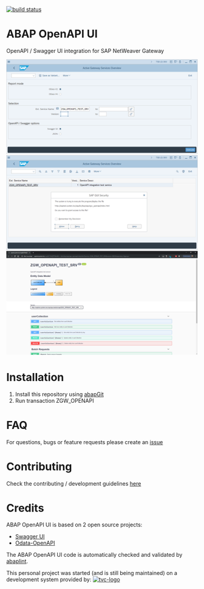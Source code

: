 [![build status](https://gitlab.com/geertjanklaps/abap-openapi-ui/badges/master/build.svg)](https://gitlab.com/geertjanklaps/abap-openapi-ui/commits/master)

# ABAP OpenAPI UI
OpenAPI / Swagger UI integration for SAP NetWeaver Gateway

![abap-open-api-1](docs/abap-openapi-ui-1.png)
![abap-open-api-2](docs/abap-openapi-ui-2.png)
![abap-open-api-3](docs/abap-openapi-ui-3.png)

# Installation
1.  Install this repository using [abapGit](https://github.com/larshp/abapGit)
2.  Run transaction ZGW_OPENAPI

# FAQ
For questions, bugs or feature requests please create an [issue](https://gitlab.com/geertjanklaps/abap-openapi-ui/issues)

# Contributing
Check the contributing / development guidelines [here](CONTRIBUTING.md)

# Credits
ABAP OpenAPI UI is based on 2 open source projects:
*  [Swagger UI](https://github.com/swagger-api/swagger-ui)
*  [Odata-OpenAPI](https://github.com/oasis-tcs/odata-openapi)

The ABAP OpenAPI UI code is automatically checked and validated by [abaplint](https://github.com/abaplint/abaplint).

This personal project was started (and is still being maintained) on a development system provided by:
[![tvc-logo](https://www.thevaluechain.be/wp-content/uploads/2016/08/The-Value-Chain-Logo-final-1.png)](https://www.thevaluechain.be/)